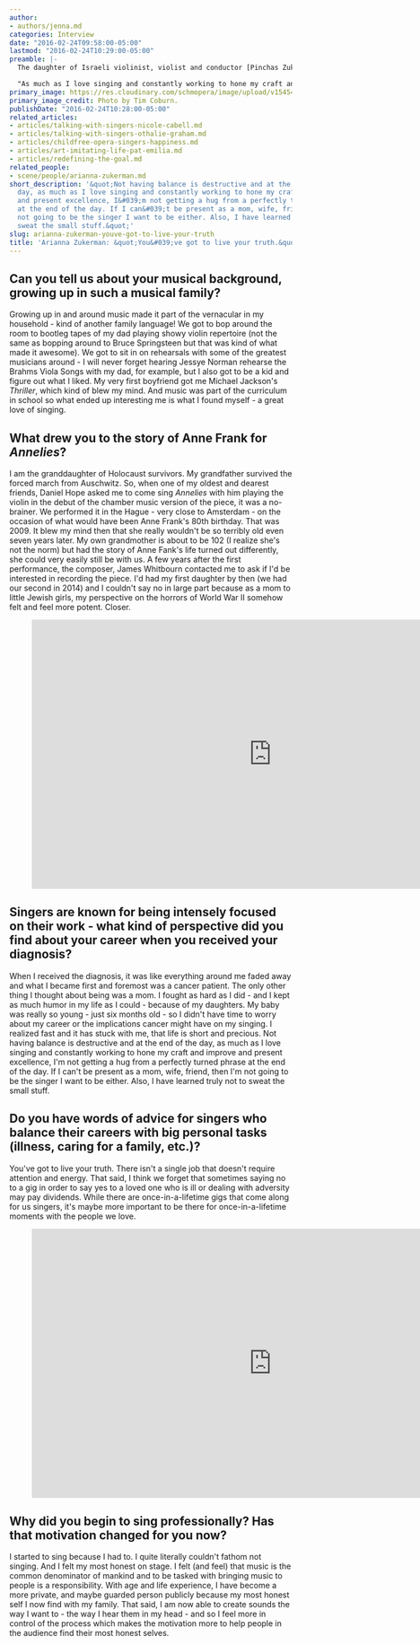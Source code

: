 ```yaml
---
author:
- authors/jenna.md
categories: Interview
date: "2016-02-24T09:58:00-05:00"
lastmod: "2016-02-24T10:29:00-05:00"
preamble: |-
  The daughter of Israeli violinist, violist and conductor [Pinchas Zukerman](http://nac-cna.ca/en/bio/pinchas-zukerman), soprano [Arianna Zukerman](/scene/people/arianna-zukerman/) has had an unique and enviable musical history. She is currently giving a [series of concerts](http://www.ariannazukerman.com/artist.php?view=cal) from her Grammy Award-nominated album, [*Annelies*](http://www.jameswhitbourn.com/annelies/performance), written by James Whitbourn, based on *The Diary of Anne Frank*. She's also a mother of two, and a strong survivor of breast cancer. She gives a beautiful and wise interview about "bopping around" to her father's recordings, and learning how not to sweat the small stuff.

  "As much as I love singing and constantly working to hone my craft and improve and present excellence, I'm not getting a hug from a perfectly turned phrase at the end of the day."
primary_image: https://res.cloudinary.com/schmopera/image/upload/v1545409169/media/webhook-uploads/1456326967304/2016-02-25---Arianna-Zukerman-Tim-Coburn.jpg.jpg
primary_image_credit: Photo by Tim Coburn.
publishDate: "2016-02-24T10:28:00-05:00"
related_articles:
- articles/talking-with-singers-nicole-cabell.md
- articles/talking-with-singers-othalie-graham.md
- articles/childfree-opera-singers-happiness.md
- articles/art-imitating-life-pat-emilia.md
- articles/redefining-the-goal.md
related_people:
- scene/people/arianna-zukerman.md
short_description: '&quot;Not having balance is destructive and at the end of the
  day, as much as I love singing and constantly working to hone my craft and improve
  and present excellence, I&#039;m not getting a hug from a perfectly turned phrase
  at the end of the day. If I can&#039;t be present as a mom, wife, friend, then I&#039;m
  not going to be the singer I want to be either. Also, I have learned truly not to
  sweat the small stuff.&quot;'
slug: arianna-zukerman-youve-got-to-live-your-truth
title: 'Arianna Zukerman: &quot;You&#039;ve got to live your truth.&quot;'
---
```


## Can you tell us about your musical background, growing up in such a musical family?

Growing up in and around music made it part of the vernacular in my household - kind of another family language!  We got to bop around the room to bootleg tapes of my dad playing showy violin repertoire (not the same as bopping around to Bruce Springsteen but that was kind of what made it awesome). We got to sit in on rehearsals with some of the greatest musicians around - I will never forget hearing Jessye Norman rehearse the Brahms Viola Songs with my dad, for example, but I also got to be a kid and figure out what I liked.  My very first boyfriend got me Michael Jackson's *Thriller*, which kind of blew my mind. And music was part of the curriculum in school so what ended up interesting me is what I found myself - a great love of singing.

## What drew you to the story of Anne Frank for *Annelies*?

I am the granddaughter of Holocaust survivors. My grandfather survived the forced march from Auschwitz. So, when one of my oldest and dearest friends, Daniel Hope asked me to come sing *Annelies* with him playing the violin in the debut of the chamber music version of the piece, it was a no-brainer. We performed it in the Hague - very close to Amsterdam - on the occasion of what would have been Anne Frank's 80th birthday. That was 2009. It blew my mind then that she really wouldn't be so terribly old even seven years later. My own grandmother is about to be 102 (I realize she's not the norm) but had the story of Anne Fank's life turned out differently, she could very easily still be with us. A few years after the first performance, the composer, James Whitbourn contacted me to ask if I'd be interested in recording the piece. I'd had my first daughter by then (we had our second in 2014) and I couldn't say no in large part because as a mom to little Jewish girls, my perspective on the horrors of World War II somehow felt and feel more potent. Closer. 

<figure data-type="video">
<iframe width="854" height="480" src="https://www.youtube.com/embed/uD8eoGtr0cI" frameborder="0" allowfullscreen></iframe>
</figure>

## Singers are known for being intensely focused on their work - what kind of perspective did you find about your career when you received your diagnosis?

When I received the diagnosis, it was like everything around me faded away and what I became first and foremost was a cancer patient. The only other thing I thought about being was a mom. I fought as hard as I did - and I kept as much humor in my life as I could - because of my daughters. My baby was really so young - just six months old - so I didn't have time to worry about my career or the implications cancer might have on my singing. I realized fast and it has stuck with me, that life is short and precious. Not having balance is destructive and at the end of the day, as much as I love singing and constantly working to hone my craft and improve and present excellence, I'm not getting a hug from a perfectly turned phrase at the end of the day. If I can't be present as a mom, wife, friend, then I'm not going to be the singer I want to be either. Also, I have learned truly not to sweat the small stuff.

## Do you have words of advice for singers who balance their careers with big personal tasks (illness, caring for a family, etc.)?

You've got to live your truth. There isn't a single job that doesn't require attention and energy. That said, I think we forget that sometimes saying no to a gig in order to say yes to a loved one who is ill or dealing with adversity may pay dividends. While there are once-in-a-lifetime gigs that come along for us singers, it's maybe more important to be there for once-in-a-lifetime moments with the people we love.

<figure data-type="video">
<iframe width="854" height="480" src="https://www.youtube.com/embed/OEv48Q6psBM" frameborder="0" allowfullscreen></iframe>
</figure>

## Why did you begin to sing professionally? Has that motivation changed for you now?

I started to sing because I had to. I quite literally couldn't fathom not singing.  And I felt my most honest on stage. I felt (and feel) that music is the common denominator of mankind and to be tasked with bringing music to people is a responsibility. With age and life experience, I have become a more private, and maybe guarded person publicly because my most honest self I now find with my family. That said, I am now able to create sounds the way I want to - the way I hear them in my head - and so I feel more in control of the process which makes the motivation more to help people in the audience find their most honest selves. 
